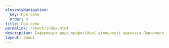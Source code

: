```yaml
---
eleventyNavigation:
  key: Про себе
  order: 4
title: Про себе
permalink: /about/index.html
description: Інформація щодо професійної діяльності адвоката Панчелюги Катерини Миколаївни
layout: about
---
```

